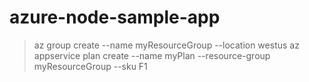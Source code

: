 # azure-node-sample-app
> az group create --name myResourceGroup --location westus
> az appservice plan create --name myPlan --resource-group myResourceGroup --sku F1

